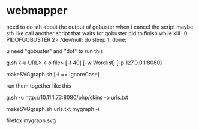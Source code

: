 # webmapper

need to do sth about the output of gobuster when i cancel the script
maybe sth like call another script that waits for gobuster pid to finish
while kill -0 PIDOFGOBUSTER 2> /dev/null; do sleep 1; done;

u need "gobuster" and "dot" to run this

g.sh <-u URL> <-o file> [-t 40] [-w Wordlist] [-p 127.0.0.1:8080]

makeSVGgraph.sh<urlfile> <target> [-i == ignoreCase]

run them together like this

g.sh -u http://10.11.1.73:8080/php/skins -o urls.txt

makeSVGgraph.sh urls.txt mygraph -i

firefox mygraph.svg  
